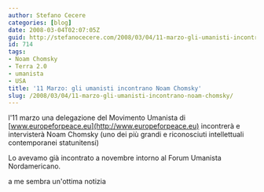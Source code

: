 ```yaml
---
author: Stefano Cecere
categories: [blog]
date: 2008-03-04T02:07:05Z
guid: http://stefanocecere.com/2008/03/04/11-marzo-gli-umanisti-incontrano-noam-chomsky/
id: 714
tags:
- Noam Chomsky
- Terra 2.0
- umanista
- USA
title: '11 Marzo: gli umanisti incontrano Noam Chomsky'
slug: /2008/03/04/11-marzo-gli-umanisti-incontrano-noam-chomsky/
---
```


l'11 marzo una delegazione del Movimento Umanista di [www.europeforpeace.eu](http://www.europeforpeace.eu) incontrerà e intervisterà Noam Chomsky (uno dei più grandi e riconosciuti intellettuali contemporanei statunitensi)

Lo avevamo già incontrato a novembre intorno al Forum Umanista Nordamericano.

a me sembra un'ottima notizia